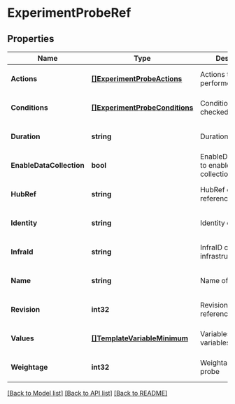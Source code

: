 # ExperimentProbeRef

## Properties
Name | Type | Description | Notes
------------ | ------------- | ------------- | -------------
**Actions** | [**[]ExperimentProbeActions**](experiment.ProbeActions.md) | Actions to be performed | [optional] [default to null]
**Conditions** | [**[]ExperimentProbeConditions**](experiment.ProbeConditions.md) | Conditions to be checked | [optional] [default to null]
**Duration** | **string** | Duration of the probe | [optional] [default to null]
**EnableDataCollection** | **bool** | EnableDataCollection to enable data collection | [optional] [default to null]
**HubRef** | **string** | HubRef of the fault reference | [optional] [default to null]
**Identity** | **string** | Identity of the probe | [optional] [default to null]
**InfraId** | **string** | InfraID contains the infrastructure id | [optional] [default to null]
**Name** | **string** | Name of the probe | [optional] [default to null]
**Revision** | **int32** | Revision of the fault reference | [optional] [default to null]
**Values** | [**[]TemplateVariableMinimum**](template.VariableMinimum.md) | Variables to store the variables | [optional] [default to null]
**Weightage** | **int32** | Weightage of the probe | [optional] [default to null]

[[Back to Model list]](../README.md#documentation-for-models) [[Back to API list]](../README.md#documentation-for-api-endpoints) [[Back to README]](../README.md)

